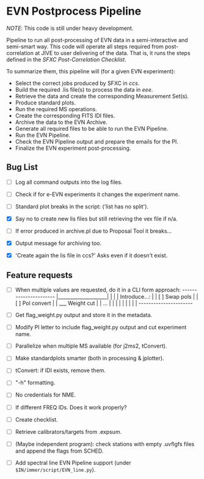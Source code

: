 # EVN Postprocess Pipeline

*NOTE*: This code is still under heavy development.


Pipeline to run all post-processing of EVN data in a semi-interactive and semi-smart way. This code will operate all steps required from post-correlation at JIVE to user delivering of the data. That is, it runs the steps defined in the _SFXC Post-Correlation Checklist_.

To summarize them, this pipeline will (for a given EVN experiment):
- Select the correct jobs produced by SFXC in *ccs*.
- Build the required .lis file(s) to process the data in *eee*.
- Retrieve the data and create the corresponding Measurement Set(s).
- Produce standard plots.
- Run the required MS operations.
- Create the corresponding FITS IDI files.
- Archive the data to the EVN Archive.
- Generate all required files to be able to run the EVN Pipeline.
- Run the EVN Pipeline.
- Check the EVN Pipeline output and prepare the emails for the PI.
- Finalize the EVN experiment post-processing.





## Bug List



- [ ] Log all command outputs into the log files.
- [ ] Check if for e-EVN experiments it changes the experiment name.
- [ ] Standard plot breaks in the script: ('list has no split').
- [X] Say no to create new lis files but still retrieving the vex file if n/a.
- [ ] If error produced in archive.pl due to Proposal Tool it breaks...
- [X] Output message for archiving too.
- [X] 'Create again the lis file in ccs?' Asks even if it doesn't exist.



## Feature requests

- [ ] When multiple values are requested, do it in a CLI form approach:
      ----------------------
      |____________________|
      |                    |
      | Introduce...:      |
      | [ ] Swap pols      |
      | [ ] Pol convert    |
      | ___ Weight cut     |
      | ...                |
      |                    |
      |                    |
      |                    |
      |                    |
      ----------------------
- [ ] Get flag_weight.py output and store it in the metadata.
- [ ] Modify PI letter to include flag_weight.py output and cut experiment name.
- [ ] Parallelize when multiple MS available (for j2ms2, tConvert).
- [ ] Make standardplots smarter (both in processing & jplotter).
- [ ] tConvert: if IDI exists, remove them.
- [ ] "-h" formatting.
- [ ] No credentials for NME.
- [ ] If different FREQ IDs. Does it work properly?
- [ ] Create checklist.
- [ ] Retrieve calibrators/targets from .expsum.
- [ ] (Maybe independent program): check stations with empty .uvflgfs files and append the flags from SCHED.
- [ ] Add spectral line EVN Pipeline support (under `$IN/immer/script/EVN_line.py`).






